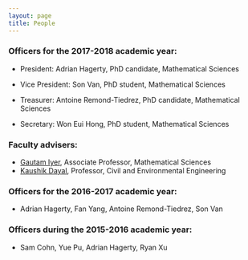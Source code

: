 ```yaml
---
layout: page
title: People
---
```

### Officers for the 2017-2018 academic year:

+ President: Adrian Hagerty, PhD candidate, Mathematical Sciences

+ Vice President: Son Van, PhD student, Mathematical Sciences

+ Treasurer: Antoine Remond-Tiedrez, PhD candidate, Mathematical Sciences

+ Secretary: Won Eui Hong, PhD student, Mathematical Sciences



### Faculty advisers:
+ [Gautam Iyer](http://www.math.cmu.edu/~gautam/), Associate Professor, Mathematical Sciences
+ [Kaushik Dayal](https://sites.google.com/site/kaushikdayal/), Professor, Civil and Environmental Engineering

### Officers for the 2016-2017 academic year:

+ Adrian Hagerty, Fan Yang, Antoine Remond-Tiedrez, Son Van

### Officers during the 2015-2016 academic year:
+ Sam Cohn, Yue Pu, Adrian Hagerty, Ryan Xu
